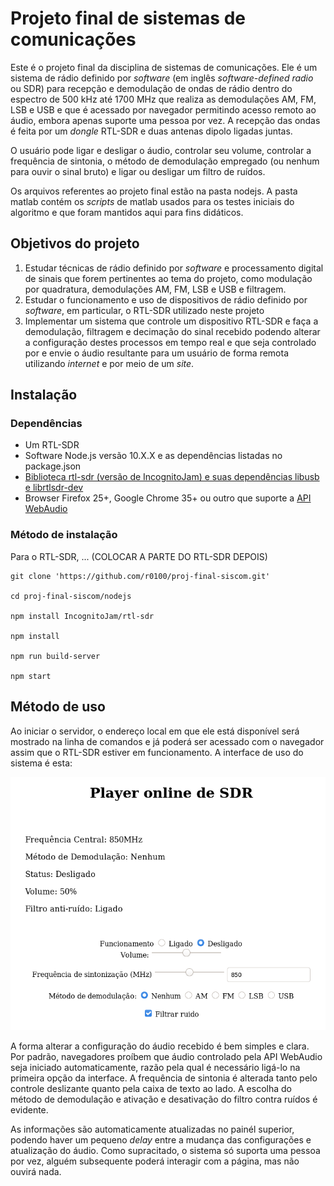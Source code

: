 # Projeto final de sistemas de comunicações

Este é o projeto final da disciplina de sistemas de comunicações. Ele é um sistema de rádio definido por _software_ 
(em inglês _software-defined radio_ ou SDR) para recepção
e demodulação de ondas de rádio dentro do espectro de 500 kHz até 1700 MHz que realiza as demodulações AM, FM, LSB e USB e que é
acessado por navegador permitindo acesso remoto ao áudio, embora apenas suporte uma pessoa por vez. A recepção das ondas é feita
por um _dongle_ RTL-SDR e duas antenas dipolo ligadas juntas.

O usuário pode ligar e desligar o áudio, controlar seu volume, controlar a frequência de sintonia, o método de demodulação
empregado (ou nenhum para ouvir o sinal bruto) e ligar ou desligar um filtro de ruídos.

Os arquivos referentes ao projeto final estão na pasta nodejs. A pasta matlab contém os _scripts_ de matlab usados para os testes
iniciais do algoritmo e que foram mantidos aqui para fins didáticos.

## Objetivos do projeto

1. Estudar técnicas de rádio definido por _software_ e processamento digital de sinais que forem pertinentes ao tema do projeto, como
modulação por quadratura, demodulações AM, FM, LSB e USB e filtragem.
2. Estudar o funcionamento e uso de dispositivos de rádio definido por _software_, em particular, o RTL-SDR utilizado neste projeto
3. Implementar um sistema que controle um dispositivo RTL-SDR e faça a demodulação, filtragem e decimação do sinal recebido podendo
alterar a configuração destes processos em tempo real e que seja controlado por e envie o áudio resultante para um usuário de forma
remota utilizando _internet_ e por meio de um _site_.

## Instalação

### Dependências

- Um RTL-SDR
- Software Node.js versão 10.X.X e as dependências listadas no package.json
- [Biblioteca rtl-sdr (versão de IncognitoJam) e suas dependências libusb e librtlsdr-dev](https://github.com/IncognitoJam/rtl-sdr)
- Browser Firefox 25+, Google Chrome 35+ ou outro que suporte a [API WebAudio](https://developer.mozilla.org/en-US/docs/Web/API/Web_Audio_API#Browser_compatibility)

### Método de instalação

Para o RTL-SDR, ... (COLOCAR A PARTE DO RTL-SDR DEPOIS)

	git clone 'https://github.com/r0100/proj-final-siscom.git'

	cd proj-final-siscom/nodejs

	npm install IncognitoJam/rtl-sdr

	npm install

	npm run build-server

	npm start

## Método de uso

Ao iniciar o servidor, o endereço local em que ele está disponível será mostrado na linha de comandos e já poderá ser acessado com o navegador
assim que o RTL-SDR estiver em funcionamento. A interface de uso do sistema é esta:

![Interface](./interface.png)

A forma alterar a configuração do áudio recebido é bem simples e clara. Por padrão, navegadores proíbem que áudio controlado pela API WebAudio seja
iniciado automaticamente, razão pela qual é necessário ligá-lo na primeira opção da interface. A frequência de sintonia é alterada tanto pelo 
controle deslizante quanto pela caixa de texto ao lado. A escolha do método de demodulação e ativação e desativação do filtro contra ruídos é 
evidente.

As informações são automaticamente atualizadas no painél superior, podendo haver um pequeno _delay_ entre a mudança das configurações e atualização
do áudio. Como supracitado, o sistema só suporta uma pessoa por vez, alguém subsequente poderá interagir com a página, mas não ouvirá nada.

